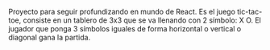 Proyecto para seguir profundizando en mundo de React. Es el juego tic-tac-toe, consiste en un tablero de 3x3 que se va llenando con 2 símbolo: X O.
El jugador que ponga 3 símbolos iguales de forma horizontal o vertical o diagonal gana la partida.
